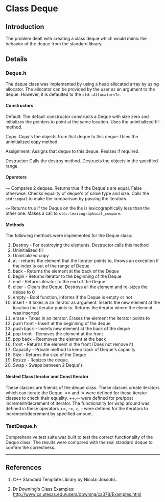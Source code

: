 # Class Deque #

## Introduction ##

The problem dealt with creating a class deque which would mimic the behavior of the deque from the standard library.

## Details ##

### Deque.h ###
The deque class was implemented by using a heap allocated array by using allocator. The allocator can be provided by the user as an argument to the deque. However, it is defaulted to the `std::Allocator<T>`.

#### Constructors ####

Default: The default constructor constructs a Deque with size zero and initializes the pointers to point at the same location. Uses the uninitialized fill method.

Copy: Copy's the objects from that deque to this deque. Uses the uninitialized copy method.

Assignment: Assigns that deque to this deque. Resizes if required.

Destructor: Calls the destroy method. Destructs the objects in the specified range.

#### Operators ####

`==` Compares 2 deques. Returns true if the Deque's are equal. False otherwise. Checks equality of deque's of same type and size. Calls the `std::equal` to make the comparison by passing the iterators.

`<=` Returns true if the Deque on the lhs is lexicographically less than the other one. Makes a call to `std::lexicographical_compare`.

#### Methods ####

The following methods were implemented for the Deque class:
  1. Destroy - For destroying the elements. Destructor calls this method
  1. Uninitialized fill
  1. Uninitialized copy
  1. at - returns the element that the iterator points to, throws an exception if the index is out of the range of Deque
  1. back - Returns the element at the back of the Deque
  1. begin - Returns iterator to the beginning of the Deque
  1. end - Returns iterator to the end of the Deque
  1. clear - Clears the Deque. Destroys all the element and re-sizes the deque to 0
  1. empty - Bool function, informs if the Deque is empty or not
  1. insert - It takes in an iterator as argument. Inserts the new element at the location that iterator points to. Returns the iterator where the element was inserted
  1. erase - Takes in an iterator. Erases the element the iterator points to
  1. push front - Insert at the beginning of the deque
  1. push back - Inserts new element at the back of the deque
  1. pop front - Removes the element at the front
  1. pop back - Reemoves the element at the back
  1. front - Returns the element in the front (Does not remove it)
  1. Capacity - Private method to keep track of Deque's capacity
  1. Size - Returns the size of the Deque
  1. Resize - Resizes the deque.
  1. Swap - Swaps between 2 Deque's

#### Nested Class Iterator and Const Iterator ####
These classes are friends of the deque class. These classes create iterators which can iterate the Deque.
== and != were defined for these iterator classes to check their equality.
++,-- were defined for pre/post increment/decrement of iterator. The functionality for wrap around was defined in these operators
+=, -=, +, - were defined for the iterators to increment/decrement by specified amount.

### TestDeque.h ###
Comprehensive test suite was built to test the correct functionality of the Deque class. The results were compared with the real standard deque to confirm the correctness.


---


## References ##
1) C++ Standard Template Library by Nicolai Jossutis.

2) Dr Downing's Class Examples: http://www.cs.utexas.edu/users/downing/cs378/Examples.html